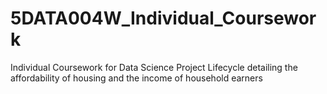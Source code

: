 # 5DATA004W_Individual_Coursework
Individual Coursework for Data Science Project Lifecycle detailing the affordability of housing and the income of household earners
